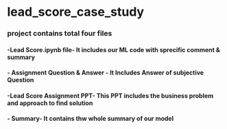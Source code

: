 # lead_score_case_study
### project contains total four files 
   ####  -Lead Score.ipynb file- It includes our ML code with sprecific comment & summary
   #### - Assignment Question & Answer -  It Includes Answer of subjective Question
   #### -Lead Score Assignment PPT- This PPT  includes the business problem and approach to find solution
   #### - Summary-  It contains thw whole summary of our model
